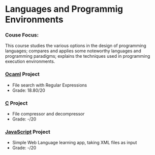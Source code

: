 # Languages and Programmig Environments

### Couse Focus:
This course studies the various options in the design of programming languages; compares and applies some noteworthy languages and programming paradigms; explains the techniques used in programming execution environments.

### [Ocaml](Project_OCAML) Project
* File search with Regular Expressions
* Grade: 18.80/20

### [C](Project_C) Project
* File compressor and decompressor
* Grade: -/20

### [JavaScript](Project_JavaScript) Project
* Simple Web Language learning app, taking XML files as input
* Grade: -/20